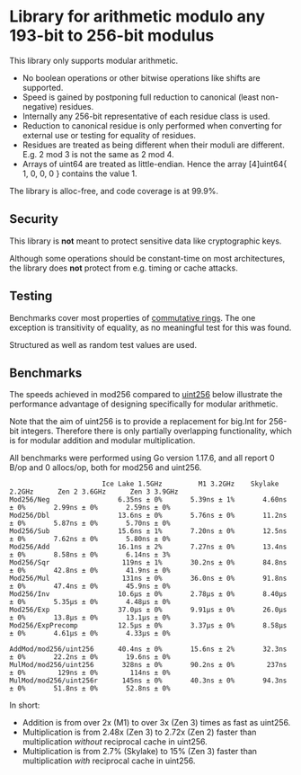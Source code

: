 # Library for arithmetic modulo any 193-bit to 256-bit modulus

This library only supports modular arithmetic.

- No boolean operations or other bitwise operations like shifts are supported.
- Speed is gained by postponing full reduction to canonical (least non-negative) residues.
- Internally any 256-bit representative of each residue class is used.
- Reduction to canonical residue is only performed when converting for external use or testing for equality of residues.
- Residues are treated as being different when their moduli are different. E.g. 2 mod 3 is not the same as 2 mod 4.
- Arrays of uint64 are treated as little-endian. Hence the array [4]uint64{ 1, 0, 0, 0 } contains the value 1.

The library is alloc-free, and code coverage is at 99.9%.

## Security

This library is **not** meant to protect sensitive data like cryptographic keys.

Although some operations should be constant-time on most architectures, the library does **not** protect from e.g. timing or cache attacks.

## Testing

Benchmarks cover most properties of [commutative rings](https://en.wikipedia.org/wiki/Commutative_ring).
The one exception is transitivity of equality, as no meaningful test for this was found.

Structured as well as random test values are used.

## Benchmarks

The speeds achieved in mod256 compared to [uint256](https://github.com/holiman/uint256) below illustrate the performance advantage of designing specifically for modular arithmetic.

Note that the aim of uint256 is to provide a replacement for big.Int for 256-bit integers. Therefore there is only partially overlapping functionality, which is for modular addition and modular multiplication.

All benchmarks were performed using Go version 1.17.6, and all report 0 B/op and 0 allocs/op, both for mod256 and uint256.
```
                       Ice Lake 1.5GHz         M1 3.2GHz    Skylake 2.2GHz      Zen 2 3.6GHz      Zen 3 3.9GHz
Mod256/Neg                 6.35ns ± 0%       5.39ns ± 1%       4.60ns ± 0%       2.99ns ± 0%       2.59ns ± 0%
Mod256/Dbl                 13.6ns ± 0%       5.76ns ± 0%       11.2ns ± 0%       5.87ns ± 0%       5.70ns ± 0%
Mod256/Sub                 15.6ns ± 1%       7.20ns ± 0%       12.5ns ± 0%       7.62ns ± 0%       5.80ns ± 0%
Mod256/Add                 16.1ns ± 2%       7.27ns ± 0%       13.4ns ± 0%       8.58ns ± 0%       6.14ns ± 3%
Mod256/Sqr                  119ns ± 1%       30.2ns ± 0%       84.8ns ± 0%       42.8ns ± 0%       41.9ns ± 0%
Mod256/Mul                  131ns ± 0%       36.0ns ± 0%       91.8ns ± 0%       47.4ns ± 0%       45.9ns ± 0%
Mod256/Inv                 10.6µs ± 0%       2.78µs ± 0%       8.40µs ± 0%       5.35µs ± 0%       4.48µs ± 0%
Mod256/Exp                 37.0µs ± 0%       9.91µs ± 0%       26.0µs ± 0%       13.8µs ± 0%       13.1µs ± 0%
Mod256/ExpPrecomp          12.5µs ± 0%       3.37µs ± 0%       8.58µs ± 0%       4.61µs ± 0%       4.33µs ± 0%

AddMod/mod256/uint256      40.4ns ± 0%       15.6ns ± 2%       32.3ns ± 0%       22.2ns ± 0%       19.6ns ± 0%
MulMod/mod256/uint256       328ns ± 0%       90.2ns ± 0%        237ns ± 0%        129ns ± 0%        114ns ± 0%
MulMod/mod256/uint256r      145ns ± 0%       40.3ns ± 0%       94.3ns ± 0%       51.8ns ± 0%       52.8ns ± 0%
```

In short:
- Addition is from over 2x (M1) to over 3x (Zen 3) times as fast as uint256.
- Multiplication is from 2.48x (Zen 3) to 2.72x (Zen 2) faster than multiplication *without* reciprocal cache in uint256.
- Multiplication is from 2.7% (Skylake) to 15% (Zen 3) faster than multiplication *with* reciprocal cache in uint256.

